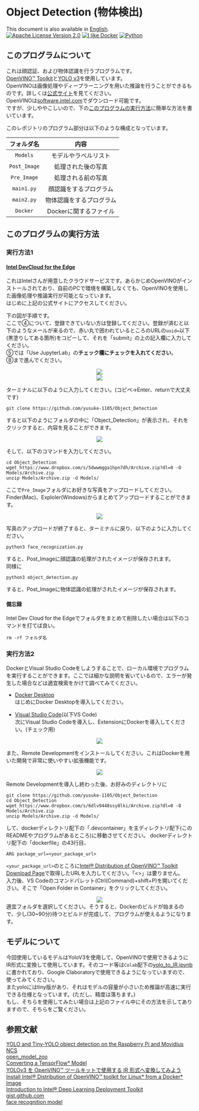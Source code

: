 # Object Detection (物体検出)  
This document is also available in [English](https://github.com/yusuke-1105/Object_Detection/blob/master/README_EN.md).   
[![Apache License Version 2.0](https://img.shields.io/badge/license-Apache_2.0-green.svg)](LICENSE)
[![I like Docker](https://img.shields.io/badge/I%20like-Docker%20-blue)]()
[![Python](https://img.shields.io/badge/Python-%20-red)]()  


## このプログラムについて  

これは顔認証、および物体認識を行うプログラムです。  
[OpenVINO™ Toolkit](https://01.org/openvinotoolkit)と[YOLO v3](https://pjreddie.com/darknet/yolo/)を使用しています。  
OpenVINOは画像処理やディープラーニングを用いた推論を行うことができるものです。詳しくは[公式サイト](https://www.intel.co.jp/content/www/jp/ja/internet-of-things/solution-briefs/openvino-toolkit-product-brief.html)を見てください。   
OpenVINOは[software.intel.com](https://software.intel.com/content/www/us/en/develop/tools/openvino-toolkit.html)でダウンロード可能です。  
ですが、少しややこしいので、下の[このプログラムの実行方法](#このプログラムの実行方法)に簡単な方法を書いています。

このレポジトリのプログラム部分は以下のような構成となっています。  

|フォルダ名|内容|
|:---:|:---:|
|`Models`|モデルやラベルリスト|
|`Post_Image`|処理された後の写真|
|`Pre_Image`|処理される前の写真|
|`main1.py`|顔認識をするプログラム|
|`main2.py`|物体認識をするプログラム|
|`Docker`|Dockerに関するファイル|

  
## このプログラムの実行方法  
### 実行方法1  
#### [Intel DevCloud for the Edge](https://devcloud.intel.com/edge/)  
これはIntelさんが用意したクラウドサービスです。あらかじめOpenVINOがインストールされており、自前のPCで環境を構築しなくても、OpenVINOを使用した画像処理や推論実行が可能となっています。  
はじめに上記の公式サイトにアクセスしてください。  

下の図が手順です。  
ここで④について、登録できていない方は登録してください。登録が済むと以下のようなメールが来るので、赤い丸で囲われているところのURLの`uuid=`以下(黒塗りしてある箇所)をコピーして、それを「submit」の上の記入欄に入力してください。  
⑤では「Use JupyterLab」の<b>チェック欄にチェックを入れてください</b>。  
⑧まで進んでください。  

<div align="center">
<img src="https://github.com/yusuke-1105/Object_Detection/blob/master/Other/pic1.png">
</div>  

<div align="center">
<img src="https://github.com/yusuke-1105/Object_Detection/blob/master/Other/pic2.png">
</div>  

ターミナルに以下のように入力してください。(コピペ→Enter、returnで大丈夫です)  
```
git clone https://github.com/yusuke-1105/Object_Detection
```  
すると以下のようにフォルダの中に「Object_Detection」が表示され、それをクリックすると、内容を見ることができます。  
<div align="center">
<img src="https://github.com/yusuke-1105/Object_Detection/blob/master/Other/pic3.png">
</div>   

そして、以下のコマンドを入力してください。  
```
cd Object_Detection
wget https://www.dropbox.com/s/5dwwmgga1hpn7dh/Archive.zip?dl=0 -O Models/Archive.zip
unzip Models/Archive.zip -d Models/
```
ここで`Pre_Image`フォルダにお好きな写真をアップロードしてください。Finder(Mac)、Exploler(Windows)からまとめてアップロードすることができます。  
<div align="center">
<img src="https://github.com/yusuke-1105/Object_Detection/blob/master/Other/Image.GIF">
</div>  

写真のアップロードが終了すると、ターミナルに戻り、以下のように入力してください。  
```
python3 face_recognization.py
```
すると、Post_Imageに顔認識の処理がされたイメージが保存されます。  
同様に  
```
python3 object_detection.py
```
すると、Post_Imageに物体認識の処理がされたイメージが保存されます。  

#### 備忘録  
Intel Dev Cloud for the Edgeでフォルダをまとめて削除したい場合は以下のコマンドを打てば良い。
```
rm -rf フォルダ名
```  

### 実行方法2  
DockerとVisual Studio Codeをしようすることで、ローカル環境でプログラムを実行することができます。ここでは細かな説明を省いているので、エラーが発生した場合などは適宜検索をかけて調べてみてください。  
- [Docker Desktop](https://www.docker.com/products/docker-desktop)  
はじめにDocker Desktopを導入してください。  

- [Visual Studio Code](https://code.visualstudio.com/download)(以下VS Code)  
次にVisual Studio Codeを導入し、ExtensionにDockerを導入してください。(チェック用)  
<div align="center">
<img src="https://github.com/yusuke-1105/Object_Detection/blob/master/Other/Docker_Extension.png">
</div>  

また、Remote Developmentをインストールしてください。これはDockerを用いた開発で非常に使いやすい拡張機能です。  
<div align="center">
<img src="https://github.com/yusuke-1105/Object_Detection/blob/master/Other/Dev_Container.png">
</div>  

Remote Developmentを導入し終わった後、お好みのディレクトリに
```
git clone https://github.com/yusuke-1105/Object_Detection
cd Object_Detection
wget https://www.dropbox.com/s/6dlv9448ssy8lki/Archive.zip?dl=0 -O Models/Archive.zip
unzip Models/Archive.zip -d Models/
```
して、dockerディレクトリ配下の「.devcontainer」を主ディレクトリ配下(このREADMEやプログラムがあるところ)に移動させてください。
dockerディレクトリ配下の「dockerfile」の43行目、
```docker
ARG package_url=<your_package_url>
```  
`<your_package_url>`のところに[Intel® Distribution of OpenVINO™ Toolkit Download Page](https://software.intel.com/content/www/us/en/develop/tools/openvino-toolkit/choose-download.html)で取得したURLを入力してください。「<>」は要りません。  
入力後、VS Codeのコマンドパレット(Ctrl(Command)+shift+P)を開いてください。そこで「Open Folder in Container」をクリックしてください。  
<div align="center">
<img src="https://github.com/yusuke-1105/Object_Detection/blob/master/Other/docker_extension_func.png">
</div>  
適宜フォルダを選択してください。そうすると、Dockerのビルドが始まるので、少し(30~90分)待つとビルドが完成して、プログラムが使えるようになります。  


## モデルについて  
今回使用しているモデルはYoloV3を使用して、OpenVINOで使用できるようにIR形式に変換して使用しています。そのコード等は`Colab`配下の[yolo_to_IR.ipynb](https://github.com/yusuke-1105/Object_Detection/blob/master/Colab/yolo_to_IR.ipynb)に書かれており、Google Claboratoryで使用できるようになっていますので、使ってみてください。  
またyoloにはtiny版があり、それはモデルの容量が小さいため推論が高速に実行できる仕様となっています。(ただし、精度は落ちます。)  
もし、そちらを使用してみたい場合は上記のファイル中にその方法を示してありますので、そちらをご覧ください。

## 参照文献  
[YOLO and Tiny-YOLO object detection on the Raspberry Pi and Movidius NCS](https://www.pyimagesearch.com/2020/01/27/yolo-and-tiny-yolo-object-detection-on-the-raspberry-pi-and-movidius-ncs/)  
[open_model_zoo](https://github.com/openvinotoolkit/open_model_zoo)  
[Converting a TensorFlow* Model](https://docs.openvinotoolkit.org/latest/openvino_docs_MO_DG_prepare_model_convert_model_Convert_Model_From_TensorFlow.html)  
[YOLOv3 を OpenVINO™ ツールキットで使用する IR 形式へ変換してみよう](https://macnicago.zendesk.com/hc/ja/articles/360042709871-YOLOv3-を-OpenVINO-ツールキットで使用する-IR-形式へ変換してみよう)  
[Install Intel® Distribution of OpenVINO™ toolkit for Linux* from a Docker* Image](https://docs.openvinotoolkit.org/latest/openvino_docs_install_guides_installing_openvino_docker_linux.html)  
[Introduction to Intel® Deep Learning Deployment Toolkit](https://docs.openvinotoolkit.org/latest/openvino_docs_IE_DG_Introduction.html)  
[gist.github.com](https://gist.github.com/AdamGerzsai/d2b596729e127e449cbf2e6613411dd0)  
[face recognition model](https://download.01.org/opencv/2021/openvinotoolkit/2021.2/open_model_zoo/models_bin/3/face-detection-retail-0004/)
